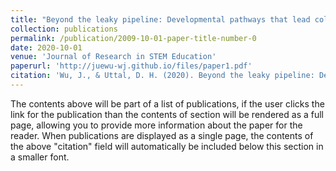 ```yaml
---
title: "Beyond the leaky pipeline: Developmental pathways that lead college students to join or return to STEM majors"
collection: publications
permalink: /publication/2009-10-01-paper-title-number-0
date: 2020-10-01
venue: 'Journal of Research in STEM Education'
paperurl: 'http://juewu-wj.github.io/files/paper1.pdf'
citation: 'Wu, J., & Uttal, D. H. (2020). Beyond the leaky pipeline: Developmental pathways that lead college students to join or return to STEM majors. Journal of Research in STEM Education, 6(2), 64-90.'
---
```


The contents above will be part of a list of publications, if the user clicks the link for the publication than the contents of section will be rendered as a full page, allowing you to provide more information about the paper for the reader. When publications are displayed as a single page, the contents of the above "citation" field will automatically be included below this section in a smaller font.
